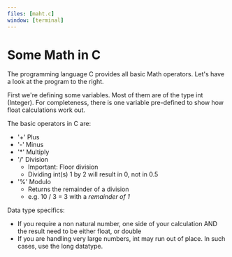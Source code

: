 ```yaml
---
files: [maht.c]
window: [terminal]
---
```

# Some Math in C

The programming language C provides all basic Math operators.
Let's have a look at the program to the right.

First we're defining some variables. Most of them are of the type int (Integer).
For completeness, there is one variable pre-defined to show how float calculations work out.

The basic operators in C are:
- '+' Plus
- '-' Minus
- '*' Multiply
- '/' Division
    - Important: Floor division
    - Dividing int(s) 1 by 2 will result in 0, not in 0.5
- '%' Modulo
    - Returns the remainder of a division
    - e.g. 10 / 3 = 3 with a *remainder of 1*

Data type specifics:
- If you require a non natural number, one side of your calculation AND the result need to be either float, or double
- If you are handling very large numbers, int may run out of place. In such cases, use the long datatype.


